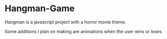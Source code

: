 # Hangman-Game

Hangman is a javascript project with a horror movie theme.  

Some additions I plan on making are animations when the user wins or loses